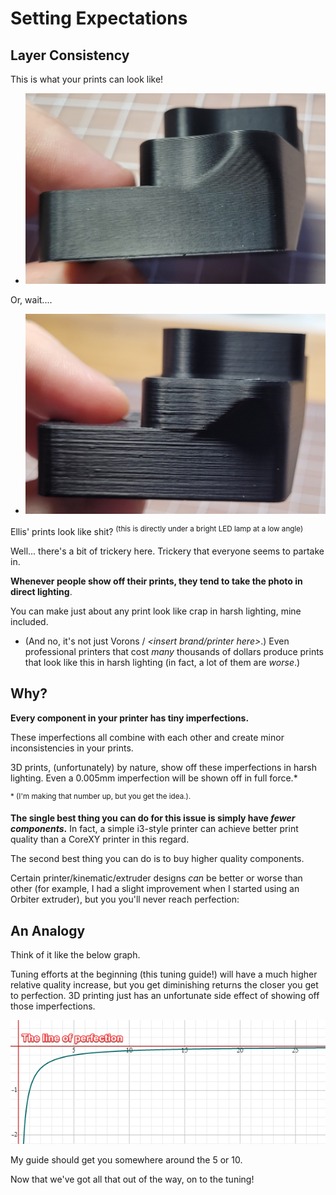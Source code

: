 # Setting Expectations
## Layer Consistency

This is what your prints can look like!

- ![](/images/Setting_Expectations_DirectLight.jpg) 


Or, wait....

- ![](/images/Setting_Expectations_HarshLight.jpg) 

Ellis' prints look like shit? <sup> (this is directly under a bright LED lamp at a low angle) </sup>

Well... there's a bit of trickery here. Trickery that everyone seems to partake in.

**Whenever people show off their prints, they tend to take the photo in direct lighting**. 

You can make just about any print look like crap in harsh lighting, mine included.

- (And no, it's not just Vorons / *\<insert brand/printer here\>*.) Even professional printers that cost *many* thousands of dollars produce prints that look like this in harsh lighting (in fact, a lot of them are *worse*.)

## Why?

**Every component in your printer has tiny imperfections.**

These imperfections all combine with each other and create minor inconsistencies in your prints. 

3D prints, (unfortunately) by nature, show off these imperfections in harsh lighting. Even a 0.005mm imperfection will be shown off in full force.*

<sup>\* (I'm making that number up, but you get the idea.).</sup> 

**The single best thing you can do for this issue is simply have *fewer components*.** In fact, a simple i3-style printer can achieve better print quality than a CoreXY printer in this regard.

The second best thing you can do is to buy higher quality components.

Certain printer/kinematic/extruder designs *can* be better or worse than other (for example, I had a slight improvement when I started using an Orbiter extruder), but you you'll never reach perfection:

## An Analogy
Think of it like the below graph. 

Tuning efforts at the beginning (this tuning guide!) will have a much higher relative quality increase, but you get diminishing returns the closer you get to perfection. 3D printing just has an unfortunate side effect of showing off those imperfections.

![](/images/AnalogyGraph.png) 

My guide should get you somewhere around the 5 or 10.


Now that we've got all that out of the way, on to the tuning!